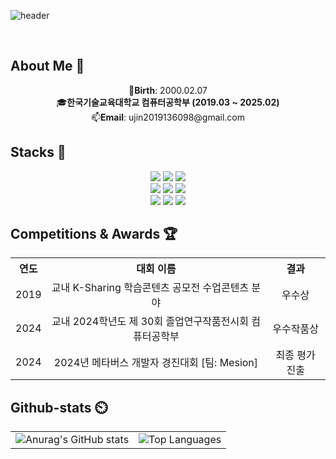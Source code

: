 ![header](https://capsule-render.vercel.app/api?type=waving&color=0:c6acf6,100:E6B9F7&width=1500&height=240&section=header&text=Hello%20World✋%20I'm%20WooJin!&fontSize=50&fontColor=ffffff )  


<br>

## About Me 🌟
<div align="center">
   🎂<strong>Birth</strong>: 2000.02.07
   <br>
   🎓<strong>한국기술교육대학교 컴퓨터공학부 (2019.03 ~ 2025.02)</strong>  
   <br>
   📫<strong>Email</strong>: ujin2019136098@gmail.com  

</div>


## Stacks 📖
<div align="center">
  <img src="https://img.shields.io/badge/c%23-239120?style=for-the-badge&logo=c-sharp&logoColor=white">
  <img src="https://img.shields.io/badge/c++-00599C?style=for-the-badge&logo=c%2B%2B&logoColor=white">
  <img src="https://img.shields.io/badge/dart-0175C2?style=for-the-badge&logo=dart&logoColor=white">
  <br>
  <img src="https://img.shields.io/badge/unity-000000?style=for-the-badge&logo=unity&logoColor=white">
  <img src="https://img.shields.io/badge/flutter-02569B?style=for-the-badge&logo=flutter&logoColor=white">
  <img src="https://img.shields.io/badge/virtual%20reality-0071BC?style=for-the-badge&logo=virtual-reality&logoColor=white">
  <br>
  <img src="https://img.shields.io/badge/github-181717?style=for-the-badge&logo=github&logoColor=white">
  <img src="https://img.shields.io/badge/discord-5865F2?style=for-the-badge&logo=discord&logoColor=white">
  <img src="https://img.shields.io/badge/notion-000000?style=for-the-badge&logo=notion&logoColor=white">
</div>

## Competitions & Awards 🏆

<table align="center">
  <tr>
    <th style="text-align: center;">연도</th>
    <th style="text-align: center;">대회 이름</th>
    <th style="text-align: center;">결과</th>
  </tr>
  <tr>
    <td style="text-align: center;">2019</td>
    <td style="text-align: center;">교내 K-Sharing 학습콘텐츠 공모전 수업콘텐츠 분야</td>
    <td style="text-align: center;">우수상</td>
  </tr>
  <tr>
    <td style="text-align: center;">2024</td>
    <td style="text-align: center;">교내 2024학년도 제 30회 졸업연구작품전시회 컴퓨터공학부</td>
    <td style="text-align: center;">우수작품상</td>
  </tr>
  <tr>
    <td style="text-align: center;">2024</td>
    <td style="text-align: center;">2024년 메타버스 개발자 경진대회 [팀: Mesion]</td>
    <td style="text-align: center;">최종 평가 진출</td>
  </tr>
</table>



## Github-stats ⏲️

<table align="center">
  <tr>
    <td>
      <img src="https://github-readme-stats.vercel.app/api?username=Korysanan&show_icons=true&theme=dracula" alt="Anurag's GitHub stats">
    </td>
    <td>
      <img src="https://github-readme-stats.vercel.app/api/top-langs/?username=Korysanan&layout=compact&theme=dracula" alt="Top Languages">
    </td>
  </tr>
</table>

